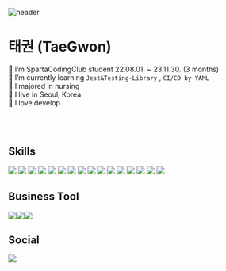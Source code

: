 ![header](https://capsule-render.vercel.app/api?type=wave&color=199c24)
# 태권 (TaeGwon)
🌱 I’m SpartaCodingClub student 22.08.01. ~ 23.11.30. (3 months)<br>
🌿 I’m currently learning ```Jest&Testing-Library``` , ```CI/CD by YAML```<br>
🌴 I majored in nursing <br>
🌳 I live in Seoul, Korea<br>
💚 I love develop <br>

<br>
<br>

## Skills
<img src="https://img.shields.io/badge/Next.js-000000?style=for-the-badge&logo=Next.js&logoColor=white">
<img src="https://img.shields.io/badge/TypeScripts-3178C6?style=for-the-badge&logo=TypeScript&logoColor=white">
<img src="https://img.shields.io/badge/Node.js-339933?style=for-the-badge&logo=Node.js&logoColor=white">
  <img src="https://img.shields.io/badge/Express-000000?style=for-the-badge&logo=Express&logoColor=white">
  <img src="https://img.shields.io/badge/Emotion-pink?style=for-the-badge&logo=&logoColor=white">
  <img src="https://img.shields.io/badge/MongoDB-47A248?style=for-the-badge&logo=MongoDB&logoColor=white">
  <img src="https://img.shields.io/badge/Zustand-blue?style=for-the-badge&logo=Zustand&logoColor=white">
  <img src="https://img.shields.io/badge/Apollo GraphQL-311C87?style=for-the-badge&logo=Apollo GraphQL&logoColor=white">
     <img src="https://img.shields.io/badge/ReactQuery-311C87?style=for-the-badge&logo=React Query&logoColor=white"> 
      <img src="https://img.shields.io/badge/Amazon S3-569A31?style=for-the-badge&logo=Amazon S3&logoColor=white">
        <img src="https://img.shields.io/badge/kakao map API-FFCD00?style=for-the-badge&logo=kakaotalk&logoColor=white">
  <img src="https://img.shields.io/badge/eslint-4B32C3?style=for-the-badge&logo=eslint&logoColor=white">
   <img src="https://img.shields.io/badge/prettier-F7B93E?style=for-the-badge&logo=prettier&logoColor=white">
    <img src="https://img.shields.io/badge/jest-C21325?style=for-the-badge&logo=jest&logoColor=white">
     <img src="https://img.shields.io/badge/Testing Library-E33332?style=for-the-badge&logo=Testing Library&logoColor=white">
      <img src="https://img.shields.io/badge/React Hook Form-EC5990?style=for-the-badge&logo=React Hook Form&logoColor=white">



## Business Tool
<img src="https://img.shields.io/badge/Notion-000000?style=for-the-badge&logo=Notion&logoColor=white"><img src="https://img.shields.io/badge/Slack-4A154B?style=for-the-badge&logo=Slack&logoColor=white"><img src="https://img.shields.io/badge/Figma-F24E1E?style=for-the-badge&logo=Figma&logoColor=white">
## Social
<img src="https://img.shields.io/badge/Velog-20C997?style=for-the-badge&logo=Velog&logoColor=white">
